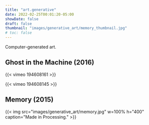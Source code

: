 ```yaml
---
title: "art.generative"
date: 2022-02-25T00:01:20-05:00
showDate: false
draft: false
thumbnail: "images/generative_art/memory_thumbnail.jpg"
# toc: false
---
```


Computer-generated art.

## Ghost in the Machine (2016)

{{< vimeo 194608161 >}}

{{< vimeo 194608145 >}}

## Memory (2015)

{{< img src="images/generative_art/memory.jpg" w=100% h="400" caption="Made in Processing." >}}
